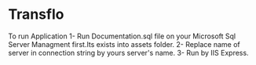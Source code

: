 # Transflo
To run Application
1- Run Documentation.sql file on your Microsoft Sql Server Managment first.Its exists into assets folder.
2- Replace name of server in connection string by yours server's name.
3- Run by IIS Express.
